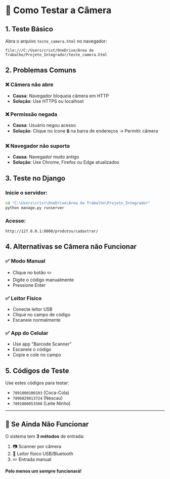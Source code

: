 # 🎥 Como Testar a Câmera

## 1. **Teste Básico**
Abra o arquivo `teste_camera.html` no navegador:
```
file:///C:/Users/crist/OneDrive/Área de Trabalho/Projeto_Integrador/teste_camera.html
```

## 2. **Problemas Comuns**

### ❌ **Câmera não abre**
- **Causa**: Navegador bloqueia câmera em HTTP
- **Solução**: Use HTTPS ou localhost

### ❌ **Permissão negada**
- **Causa**: Usuário negou acesso
- **Solução**: Clique no ícone 🔒 na barra de endereços → Permitir câmera

### ❌ **Navegador não suporta**
- **Causa**: Navegador muito antigo
- **Solução**: Use Chrome, Firefox ou Edge atualizados

## 3. **Teste no Django**

### Inicie o servidor:
```bash
cd "C:\Users\crist\OneDrive\Área de Trabalho\Projeto_Integrador"
python manage.py runserver
```

### Acesse:
```
http://127.0.0.1:8000/produtos/cadastrar/
```

## 4. **Alternativas se Câmera não Funcionar**

### ✅ **Modo Manual**
- Clique no botão ✏️
- Digite o código manualmente
- Pressione Enter

### ✅ **Leitor Físico**
- Conecte leitor USB
- Clique no campo de código
- Escaneie normalmente

### ✅ **App do Celular**
- Use app "Barcode Scanner"
- Escaneie o código
- Copie e cole no campo

## 5. **Códigos de Teste**
Use estes códigos para testar:
- `7891000100103` (Coca-Cola)
- `7896029013724` (Nescau)
- `7891000053508` (Leite Ninho)

---

## 🔧 **Se Ainda Não Funcionar**

O sistema tem **3 métodos** de entrada:
1. 📷 Scanner por câmera
2. 🔌 Leitor físico USB/Bluetooth  
3. ✏️ Entrada manual

**Pelo menos um sempre funcionará!**